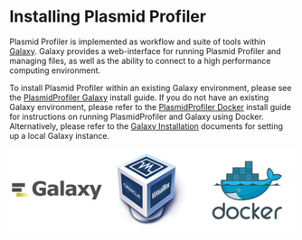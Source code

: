 Installing Plasmid Profiler
==================

Plasmid Profiler is implemented as workflow and suite of tools within [Galaxy][].  Galaxy provides a web-interface for running Plasmid Profiler and managing files, as well as the ability to connect to a high performance computing environment.

To install Plasmid Profiler within an existing Galaxy environment, please see the [PlasmidProfiler Galaxy][] install guide.  If you do not have an existing Galaxy environment, please refer to the [PlasmidProfiler Docker][] install guide for instructions on running PlasmidProfiler and Galaxy using Docker.  Alternatively, please refer to the [Galaxy Installation][] documents for setting up a local Galaxy instance.

![all-logo][]

[Galaxy]: http://galaxyproject.org/
[PlasmidProfiler Galaxy]: ../install/galaxy.md
[PlasmidProfiler Docker]: ../install/docker.md
[Galaxy Installation]: https://wiki.galaxyproject.org/Admin/GetGalaxy
[all-logo]: images/all-logo.png
